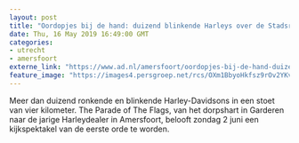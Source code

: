 ```yaml
---
layout: post
title: "Oordopjes bij de hand: duizend blinkende Harleys over de Stadsring"
date: Thu, 16 May 2019 16:49:00 GMT
categories: 
- utrecht 
- amersfoort 
externe_link: "https://www.ad.nl/amersfoort/oordopjes-bij-de-hand-duizend-blinkende-harleys-over-de-stadsring~ab982ac7/"
feature_image: "https://images4.persgroep.net/rcs/OXm1BbyoHkfsz9rOv2YKvwXksEA/diocontent/68379219/_fitwidth/400/?appId=21791a8992982cd8da851550a453bd7f&quality=0.7"
---
```


Meer dan duizend ronkende en blinkende Harley-Davidsons in een stoet van vier kilometer. The Parade of The Flags, van het dorpshart in Garderen naar de jarige Harleydealer in Amersfoort, belooft zondag 2 juni een kijkspektakel van de eerste orde te worden.
